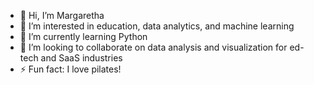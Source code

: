 - 👋 Hi, I’m Margaretha
- 👀 I’m interested in education, data analytics, and machine learning
- 🌱 I’m currently learning Python
- 💞️ I’m looking to collaborate on data analysis and visualization for ed-tech and SaaS industries 
- ⚡ Fun fact: I love pilates!

<!---
calyrsum23/calyrsum23 is a ✨ special ✨ repository because its `README.md` (this file) appears on your GitHub profile.
You can click the Preview link to take a look at your changes.
--->
